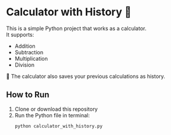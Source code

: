 # Calculator with History 🧮

This is a simple Python project that works as a calculator.  
It supports:
- Addition
- Subtraction
- Multiplication
- Division

🔹 The calculator also saves your previous calculations as history.

## How to Run
1. Clone or download this repository  
2. Run the Python file in terminal:  
   ```bash
   python calculator_with_history.py
